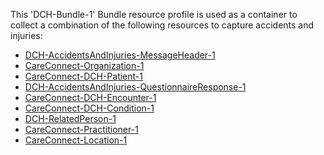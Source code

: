 This 'DCH-Bundle-1' Bundle resource profile is used as a container to collect a combination of the following resources to capture accidents and injuries:

- [DCH-AccidentsAndInjuries-MessageHeader-1]
- [CareConnect-Organization-1]
- [CareConnect-DCH-Patient-1]
- [DCH-AccidentsAndInjuries-QuestionnaireResponse-1]
- [CareConnect-DCH-Encounter-1]
- [CareConnect-DCH-Condition-1]
- [DCH-RelatedPerson-1]
- [CareConnect-Practitioner-1]
- [CareConnect-Location-1]
                                                                                                   

[DCH-AccidentsAndInjuries-MessageHeader-1]:dch-accidentsandinjuries-messageheader-1.html
[CareConnect-Organization-1]:careconnect-organization-1.html
[CareConnect-DCH-Patient-1]:careconnect-dch-patient-1.html
[CareConnect-DCH-Encounter-1]:careconnect-dch-encounter-1.html
[DCH-AccidentsAndInjuries-QuestionnaireResponse-1]:dch-accidentsandinjuries-questionnaireresponse-1.html
[CareConnect-DCH-Immunization-1]:careconnect-dch-immunization-1.html
[DCH-Appointment-1]:dch-appointment-1.html
[DCH-Procedure-1]:dch-procedure-1.html
[DCH-ProcedureRequest-1]:dch-procedurerequest-1.html
[DCH-RelatedPerson-1]:dch-relatedperson-1.html
[CareConnect-Practitioner-1]:careconnect-practitioner-1.html
[CareConnect-Location-1]:careconnect-location-1.html
[CareConnect-DCH-Condition-1]:careconnect-dch-condition-1.html